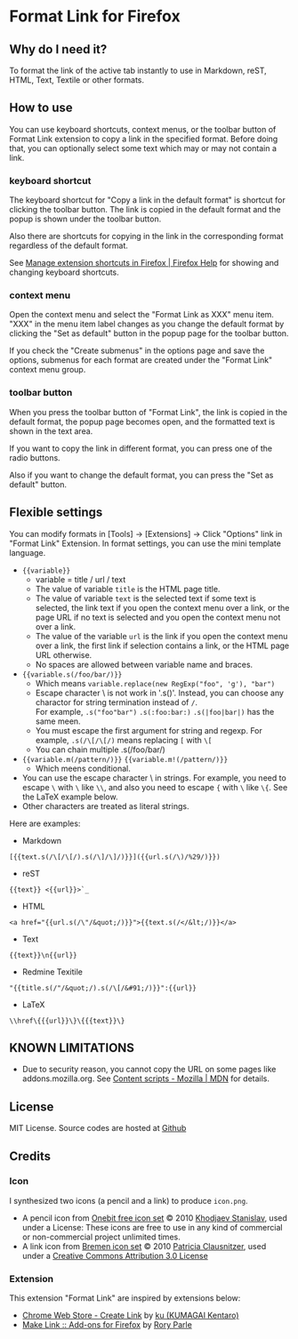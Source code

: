 # Format Link for Firefox

## Why do I need it?

To format the link of the active tab instantly to use in Markdown, reST, HTML, Text, Textile or other formats.

## How to use

You can use keyboard shortcuts, context menus, or the toolbar button of Format Link extension
to copy a link in the specified format. Before doing that, you can optionally select some text
which may or may not contain a link.

### keyboard shortcut

The keyboard shortcut for "Copy a link in the default format" is shortcut for clicking the
toolbar button. The link is copied in the default format and the popup is shown under
the toolbar button.

Also there are shortcuts for copying in the link in the corresponding format regardless of
the default format.

See [Manage extension shortcuts in Firefox | Firefox Help](https://support.mozilla.org/en-US/kb/manage-extension-shortcuts-firefox) for showing and changing keyboard shortcuts.

### context menu

Open the context menu and select the "Format Link as XXX" menu item.
"XXX" in the menu item label changes as you change the default format by clicking the "Set as default" button in the popup page for the toolbar button.

If you check the "Create submenus" in the options page and save the options,
submenus for each format are created under the "Format Link" context menu group.

### toolbar button

When you press the toolbar button of "Format Link", the link is copied in the default format,
the popup page becomes open, and the formatted text is shown in the text area.

If you want to copy the link in different format, you can press one of the radio buttons.

Also if you want to change the default format, you can press the "Set as default" button.

## Flexible settings

You can modify formats in [Tools] -> [Extensions] -> Click "Options" link in "Format Link" Extension.
In format settings, you can use the mini template language.

- `{{variable}}`
  - variable = title / url / text
  - The value of variable `title` is the HTML page title.
  - The value of variable `text` is the selected text if some text is selected,
    the link text if you open the context menu over a link,
    or the page URL if no text is selected and you open the context menu not over a link.
  - The value of the variable `url` is the link if you open the context menu over a link,
    the first link if selection contains a link, or the HTML page URL otherwise.
  - No spaces are allowed between variable name and braces.
- `{{variable.s(/foo/bar/)}}`
  - Which means `variable.replace(new RegExp("foo", 'g'), "bar")`
  - Escape character \ is not work in '.s()'.
    Instead, you can choose any charactor for string termination instead of `/`.    
    For example, `.s("foo"bar")` `.s(:foo:bar:)` `.s(|foo|bar|)` has the same meen.
  - You must escape the first argument for string and regexp.
    For example, `.s(/\[/\[/)` means replacing `[` with `\[`
  - You can chain multiple .s(/foo/bar/)
- `{{variable.m(/pattern/)}}` `{{variable.m!(/pattern/)}}`
  - Which meens conditional.
- You can use the escape character \ in strings. For example, you need to escape `\` with `\` like `\\`,
  and also you need to escape `{` with `\` like `\{`. See the LaTeX example below.
- Other characters are treated as literal strings.

Here are examples:

- Markdown

```
[{{text.s(/\[/\[/).s(/\]/\]/)}}]({{url.s(/\)/%29/)}})
```

- reST

```
{{text}} <{{url}}>`_
```

- HTML

```
<a href="{{url.s(/\"/&quot;/)}}">{{text.s(/</&lt;/)}}</a>
```

- Text

```
{{text}}\n{{url}}
```

- Redmine Texitile

```
"{{title.s(/"/&quot;/).s(/\[/&#91;/)}}":{{url}}
```

- LaTeX

```
\\href\{{{url}}\}\{{{text}}\}
```

## KNOWN LIMITATIONS

- Due to security reason, you cannot copy the URL on some pages like addons.mozilla.org. See [Content scripts - Mozilla | MDN](https://developer.mozilla.org/en-US/docs/Mozilla/Add-ons/WebExtensions/Content_scripts) for details.

## License

MIT License.
Source codes are hosted at [Github](https://github.com/hnakamur/FormatLink-Firefox)

## Credits

### Icon

I synthesized two icons (a pencil and a link) to produce `icon.png`.

- A pencil icon from [Onebit free icon set](http://www.icojoy.com/articles/44/) © 2010 [Khodjaev Stanislav](http://www.icojoy.com/), used under a License: These icons are free to use in any kind of commercial or non-commercial project unlimited times.
- A link icon from [Bremen icon set](http://pc.de/icons/#Bremen) © 2010 [Patricia Clausnitzer](http://pc.de/icons/), used under a [Creative Commons Attribution 3.0 License](hhttp://creativecommons.org/licenses/by/3.0/)

### Extension

This extension "Format Link" are inspired by extensions below:

- [Chrome Web Store - Create Link](https://chrome.google.com/webstore/detail/gcmghdmnkfdbncmnmlkkglmnnhagajbm) by [ku (KUMAGAI Kentaro)](https://github.com/ku)
- [Make Link :: Add-ons for Firefox](https://addons.mozilla.org/en-US/firefox/addon/make-link/) by [Rory Parle](https://addons.mozilla.org/en-US/firefox/user/90/)
